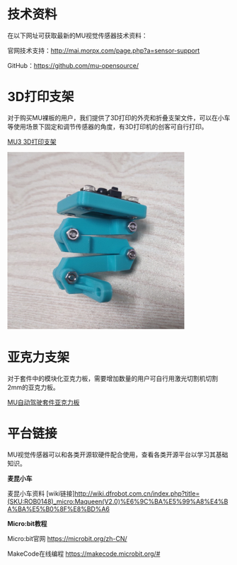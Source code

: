 # 技术资料

在以下网址可获取最新的MU视觉传感器技术资料：

官网技术支持：<http://mai.morpx.com/page.php?a=sensor-support>

GitHub：<https://github.com/mu-opensource/>

# 3D打印支架

对于购买MU裸板的用户，我们提供了3D打印的外壳和折叠支架文件，可以在小车等使用场景下固定和调节传感器的角度，有3D打印机的创客可自行打印。

[MU3 3D打印支架](https://github.com/mu-opensource/Morpx-docs/raw/master/MUVS3/MUVS3_Resource/sources/MU_foldable_bracket.zip)

![](./images/bracket_foldable_MU.png)

# 亚克力支架

对于套件中的模块化亚克力板，需要增加数量的用户可自行用激光切割机切割2mm的亚克力板。

[MU自动驾驶套件亚克力板](https://github.com/mu-opensource/Morpx-docs/raw/master/SelfDriving/SelfDriving_Resource/sources/PMMA_module.zip)

# 平台链接

MU视觉传感器可以和各类开源软硬件配合使用，查看各类开源平台以学习其基础知识。

**麦昆小车**

麦昆小车资料 [wiki链接]<http://wiki.dfrobot.com.cn/index.php?title=(SKU:ROB0148)_micro:Maqueen(V2.0)%E6%9C%BA%E5%99%A8%E4%BA%BA%E5%B0%8F%E8%BD%A6>

**Micro:bit教程**

Micro:bit官网 <https://microbit.org/zh-CN/>

MakeCode在线编程 <https://makecode.microbit.org/#>
